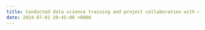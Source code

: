 ```yaml
---
title: Conducted data science training and project collaboration with employees at Hyundai Motor Group as part of a corporate bootcamp initiative.
date: 2024-07-01 20:45:00 +0800
---
```

